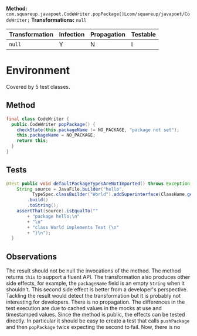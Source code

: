 
**Method:** `com.squareup.javapoet.CodeWriter.popPackage()Lcom/squareup/javapoet/CodeWriter;`
**Transformations:** `null`

| Transformation | Infection | Propagation | Testable |
|----------------|-----------|-------------|----------|
| `null`         | Y         | N           | I        |


# Environment

Covered by 5 test classes.

## Method

```Java
final class CodeWriter {
  public CodeWriter popPackage() {
    checkState(this.packageName != NO_PACKAGE, "package not set");
    this.packageName = NO_PACKAGE;
    return this;
  }
}
```

## Tests

```Java
@Test public void defaultPackageTypesAreNotImported() throws Exception {
    String source = JavaFile.builder("hello",
          TypeSpec.classBuilder("World").addSuperinterface(ClassName.get("", "Test")).build())
        .build()
        .toString();
    assertThat(source).isEqualTo(""
        + "package hello;\n"
        + "\n"
        + "class World implements Test {\n"
        + "}\n");
  }
```

## Observations

The result should not be null the invocations of the method. The method returns `this` to support a fluent API. 
The transformation also produces other side effects, for example, the `packageName` field is an empty `String` when it shouldn't. 
This second side effect is better from a developer's perspective. Tackling the result would detect the transformation but it is probably not interesting for developers.
There is no propagation. The differences in the test execution are due to cached values in the mocks at use and timestamped values.
Since the method is public, the effects can be tested directly. In particular it should be easy to create a test that calls `pushPackage` and then `popPackage` twice expecting the second to fail. Now, there is no

